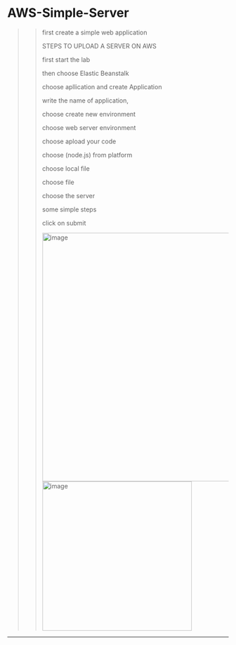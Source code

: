 # AWS-Simple-Server
>>first create a simple web application
>>
>>STEPS TO UPLOAD A SERVER ON AWS
>>
>>first start the lab
>>
>>then choose Elastic Beanstalk
>>
>>choose apllication and create Application
>>
>>write the name of application,
>>
>>choose create new environment
>>
>>choose web server environment
>>
>>choose apload your code
>>
>>choose (node.js) from platform
>>
>>choose local file
>>
>>choose file
>>
>>choose the server
>>
>>some simple steps
>>
>>click on submit
>>
>><img width="566" alt="image" src="https://github.com/FarrahYasin/aws-simple-server/assets/117269271/6484a054-d7e5-4832-a744-4cca26758039">  <img width="340" alt="image" src="https://github.com/FarrahYasin/aws-simple-server/assets/117269271/c1633a19-b0f5-4381-a4f9-f37ee3a2e17e">

---

